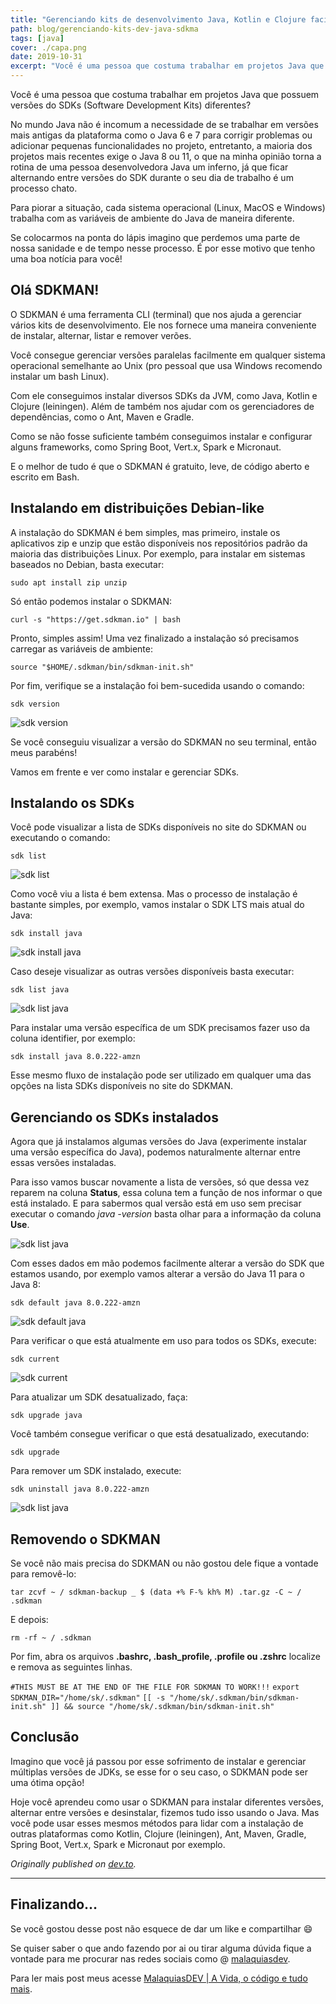 ```yaml
---
title: "Gerenciando kits de desenvolvimento Java, Kotlin e Clojure facilmente com o SDKMAN"
path: blog/gerenciando-kits-dev-java-sdkma
tags: [java]
cover: ./capa.png
date: 2019-10-31
excerpt: "Você é uma pessoa que costuma trabalhar em projetos Java que possuem versões do SDKs (Software Development Kits) diferentes? O SDKMAN é uma ferramenta CLI (terminal) que nos ajuda a gerenciar vários kits de desenvolvimento. Ele nos fornece uma maneira conveniente de instalar, alternar, listar e remover verões"
---
```


Você é uma pessoa que costuma trabalhar em projetos Java que possuem versões do SDKs (Software Development Kits) diferentes?

No mundo Java não é incomum a necessidade de se trabalhar em versões mais antigas da plataforma como o Java 6 e 7 para corrigir problemas ou adicionar pequenas funcionalidades no projeto, entretanto, a maioria dos projetos mais recentes exige o Java 8 ou 11, o que na minha opinião torna a rotina de uma pessoa desenvolvedora Java um inferno, já que ficar alternando entre versões do SDK durante o seu dia de trabalho é um processo chato.

Para piorar a situação, cada sistema operacional (Linux, MacOS e Windows) trabalha com as variáveis de ambiente do Java de maneira diferente.

Se colocarmos na ponta do lápis imagino que perdemos uma parte de nossa sanidade e de tempo nesse processo. É por esse motivo que tenho uma boa notícia para você!

## Olá SDKMAN!

O SDKMAN é uma ferramenta CLI (terminal) que nos ajuda a gerenciar vários kits de desenvolvimento. Ele nos fornece uma maneira conveniente de instalar, alternar, listar e remover verões.

Você consegue gerenciar versões paralelas facilmente em qualquer sistema operacional semelhante ao Unix (pro pessoal que usa Windows recomendo instalar um bash Linux).

Com ele conseguimos instalar diversos SDKs da JVM, como Java, Kotlin e Clojure (leiningen). Além de também nos ajudar com os gerenciadores de dependências, como o Ant, Maven e Gradle.

Como se não fosse suficiente também conseguimos instalar e configurar alguns frameworks, como Spring Boot, Vert.x, Spark e Micronaut.

E o melhor de tudo é que o SDKMAN é gratuito, leve, de código aberto e escrito em Bash.

## Instalando em distribuições Debian-like

A instalação do SDKMAN é bem simples, mas primeiro, instale os aplicativos zip e unzip que estão disponíveis nos repositórios padrão da maioria das distribuições Linux. Por exemplo, para instalar em sistemas baseados no Debian, basta executar:

`sudo apt install zip unzip`

Só então podemos instalar o SDKMAN:

`curl -s "https://get.sdkman.io" | bash`

Pronto, simples assim! Uma vez finalizado a instalação só precisamos carregar as variáveis de ambiente:

`source "$HOME/.sdkman/bin/sdkman-init.sh"`

Por fim, verifique se a instalação foi bem-sucedida usando o comando:

`sdk version`

![sdk version](https://i.ibb.co/x6L9G8N/PNG-image.png)

Se você conseguiu visualizar a versão do SDKMAN no seu terminal, então meus parabéns!

Vamos em frente e ver como instalar e gerenciar SDKs.

## Instalando os SDKs

Você pode visualizar a lista de SDKs disponíveis no site do SDKMAN ou executando o comando:

`sdk list`

![sdk list](https://i.ibb.co/d2RqXqc/PNG-image.png)

Como você viu a lista é bem extensa. Mas o processo de instalação é bastante simples, por exemplo, vamos instalar o SDK LTS mais atual do Java:

`sdk install java`

![sdk install java](https://i.ibb.co/0fByGC3/PNG-image.png)

Caso deseje visualizar as outras versões disponíveis basta executar:

`sdk list java`

![sdk list java](https://i.ibb.co/8sJsvdg/PNG-image.png)

Para instalar uma versão específica de um SDK precisamos fazer uso da coluna identifier, por exemplo:

`sdk install java 8.0.222-amzn`

Esse mesmo fluxo de instalação pode ser utilizado em qualquer uma das opções na lista SDKs disponíveis no site do SDKMAN.

## Gerenciando os SDKs instalados

Agora que já instalamos algumas versões do Java (experimente instalar uma versão específica do Java), podemos naturalmente alternar entre essas versões instaladas.

Para isso vamos buscar novamente a lista de versões, só que dessa vez reparem na coluna **Status**, essa coluna tem a função de nos informar o que está instalado. E para sabermos qual versão está em uso sem precisar executar o comando _java -version_ basta olhar para a informação da coluna **Use**.

![sdk list java](https://i.ibb.co/VSCy6bP/PNG-image.png)

Com esses dados em mão podemos facilmente alterar a versão do SDK que estamos usando, por exemplo vamos alterar a versão do Java 11 para o Java 8:

`sdk default java 8.0.222-amzn`

![sdk default java](https://i.ibb.co/vjvphYs/PNG-image.png)

Para verificar o que está atualmente em uso para todos os SDKs, execute:

`sdk current`

![sdk current](https://i.ibb.co/vjqPgn3/PNG-image.png)

Para atualizar um SDK desatualizado, faça:

`sdk upgrade java`

Você também consegue verificar o que está desatualizado, executando:

`sdk upgrade`

Para remover um SDK instalado, execute:

`sdk uninstall java 8.0.222-amzn`

![sdk list java](https://i.ibb.co/51NtcwK/PNG-image.png)

## Removendo o SDKMAN

Se você não mais precisa do SDKMAN ou não gostou dele fique a vontade para removê-lo:

`tar zcvf ~ / sdkman-backup _ $ (data +% F-% kh% M) .tar.gz -C ~ / .sdkman`

E depois:

`rm -rf ~ / .sdkman`

Por fim, abra os arquivos **.bashrc, .bash_profile, .profile ou .zshrc** localize e remova as seguintes linhas.

`#THIS MUST BE AT THE END OF THE FILE FOR SDKMAN TO WORK!!!`
`export SDKMAN_DIR="/home/sk/.sdkman"`
`[[ -s "/home/sk/.sdkman/bin/sdkman-init.sh" ]] && source "/home/sk/.sdkman/bin/sdkman-init.sh"`

## Conclusão

Imagino que você já passou por esse sofrimento de instalar e gerenciar múltiplas versões de JDKs, se esse for o seu caso, o SDKMAN pode ser uma ótima opção!

Hoje você aprendeu como usar o SDKMAN para instalar diferentes versões, alternar entre versões e desinstalar, fizemos tudo isso usando o Java. Mas você pode usar esses mesmos métodos para lidar com a instalação de outras plataformas como Kotlin, Clojure (leiningen), Ant, Maven, Gradle, Spring Boot, Vert.x, Spark e Micronaut por exemplo.

*Originally published on [dev.to](https://dev.to/collabcode/gerenciando-kits-de-desenvolvimento-java-kotlin-e-clojure-facilmente-com-o-sdkman-24d5).*

---

## Finalizando…

Se você gostou desse post não esquece de dar um like e compartilhar 😄

Se quiser saber o que ando fazendo por ai ou tirar alguma dúvida fique a vontade para me procurar nas redes sociais como @ [malaquiasdev](https://twitter.com/malaquiasdev).

Para ler mais post meus acesse [MalaquiasDEV | A Vida, o código e tudo mais](http://malaquias.dev).
